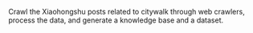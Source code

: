 Crawl the Xiaohongshu posts related to citywalk through web crawlers, process the data, and generate a knowledge base and a dataset.
